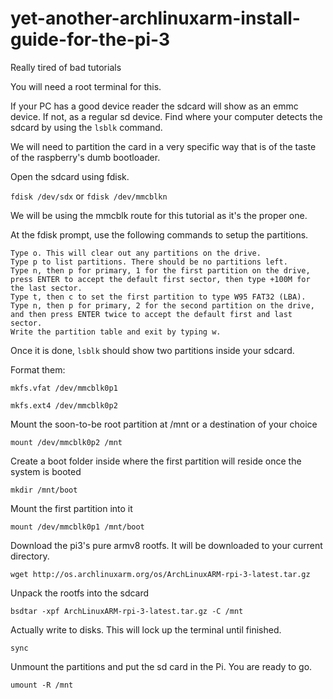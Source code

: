# yet-another-archlinuxarm-install-guide-for-the-pi-3
Really tired of bad tutorials

You will need a root terminal for this.

If your PC has a good device reader the sdcard will show as an emmc device. If not, as a regular sd device.
Find where your computer detects the sdcard by using the `lsblk` command.

We will need to partition the card in a very specific way that is of the taste of the raspberry's dumb bootloader.

Open the sdcard using fdisk.

`fdisk /dev/sdx` or `fdisk /dev/mmcblkn`

We will be using the mmcblk route for this tutorial as it's the proper one. 

At the fdisk prompt, use the following commands to setup the partitions.

    Type o. This will clear out any partitions on the drive.
    Type p to list partitions. There should be no partitions left.
    Type n, then p for primary, 1 for the first partition on the drive, press ENTER to accept the default first sector, then type +100M for the last sector.
    Type t, then c to set the first partition to type W95 FAT32 (LBA).
    Type n, then p for primary, 2 for the second partition on the drive, and then press ENTER twice to accept the default first and last sector.
    Write the partition table and exit by typing w.

Once it is done, `lsblk` should show two partitions inside your sdcard.

Format them:

`mkfs.vfat /dev/mmcblk0p1`

`mkfs.ext4 /dev/mmcblk0p2`

Mount the soon-to-be root partition at /mnt or a destination of your choice

`mount /dev/mmcblk0p2 /mnt`

Create a boot folder inside where the first partition will reside once the system is booted

`mkdir /mnt/boot`

Mount the first partition into it

`mount /dev/mmcblk0p1 /mnt/boot`

Download the pi3's pure armv8 rootfs. It will be downloaded to your current directory.

`wget http://os.archlinuxarm.org/os/ArchLinuxARM-rpi-3-latest.tar.gz`

Unpack the rootfs into the sdcard

`bsdtar -xpf ArchLinuxARM-rpi-3-latest.tar.gz -C /mnt`

Actually write to disks. This will lock up the terminal until finished.

`sync`

Unmount the partitions and put the sd card in the Pi. You are ready to go.

`umount -R /mnt`


